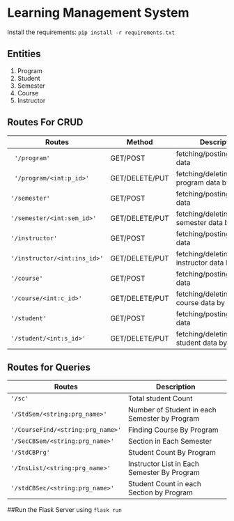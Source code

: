  # Learning Management System

Install the requirements: `pip install -r requirements.txt`

## Entities

1. Program
2. Student
3. Semester
4. Course
5. Instructor

## Routes For CRUD

| Routes | Method | Description |
| ------ | ------ | -------             | 
|` '/program'` | GET/POST | fetching/posting program data  |
|` '/program/<int:p_id>'` | GET/DELETE/PUT | fetching/deleting/updating program data by id     |
| `'/semester'`  |    GET/POST |  fetching/posting semester data |
| `'/semester/<int:sem_id>'`  | GET/DELETE/PUT  |fetching/deleting/updating semester data by id|
| `'/instructor' ` | GET/POST  | fetching/posting instructor data|
| `'/instructor/<int:ins_id>'`  | GET/DELETE/PUT  |fetching/deleting/updating instructor data by id |
| `'/course'`  |   GET/POST| fetching/posting course data|
| `'/course/<int:c_id>'`  |  GET/DELETE/PUT |fetching/deleting/updating course data by id|
| `'/student'`  |  GET/POST | fetching/posting student data|
| `'/student/<int:s_id>'`  |GET/DELETE/PUT  | fetching/deleting/updating student data by id|


## Routes for Queries

| Routes | Description|
| ------ | ------ |
| `'/sc'`| Total student Count |
| `'/StdSem/<string:prg_name>'` |Number of Student in each Semester by Program |
| `'/CourseFind/<string:prg_name>'`  |Finding Course By Program|
|`'/SecCBSem/<string:prg_name>'`| Section in Each Semester|
|`'/StdCBPrg'`|Student Count By Program|
|`'/InsList/<string:prg_name>'`|Instructor List in Each Semester By Program|
|`'/stdCBSec/<string:prg_name>'`|Student Count in each Section by Program |



##Run the Flask Server using  `flask run`
